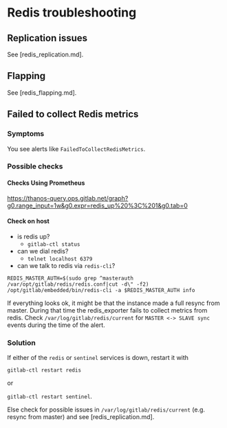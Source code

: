 # Redis troubleshooting

## Replication issues

See [redis_replication.md].

## Flapping

See [redis_flapping.md].


## Failed to collect Redis metrics

### Symptoms

You see alerts like `FailedToCollectRedisMetrics`.

### Possible checks

#### Checks Using Prometheus

https://thanos-query.ops.gitlab.net/graph?g0.range_input=1w&g0.expr=redis_up%20%3C%201&g0.tab=0

#### Check on host

* is redis up?
  * `gitlab-ctl status`
* can we dial redis?
  * `telnet localhost 6379`
* can we talk to redis via `redis-cli`?

```
REDIS_MASTER_AUTH=$(sudo grep ^masterauth /var/opt/gitlab/redis/redis.conf|cut -d\" -f2)
/opt/gitlab/embedded/bin/redis-cli -a $REDIS_MASTER_AUTH info
```

If everything looks ok, it might be that the instance made a full resync from
master. During that time the redis_exporter fails to collect metrics from
redis. Check `/var/log/gitlab/redis/current` for `MASTER <-> SLAVE sync`
events during the time of the alert.

### Solution

If either of the `redis` or `sentinel` services is down, restart it with

`gitlab-ctl restart redis`

or

`gitlab-ctl restart sentinel`.

Else check for possible issues in `/var/log/gitlab/redis/current` (e.g. resync
from master) and see [redis_replication.md].

